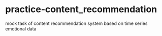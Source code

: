 # practice-content_recommendation
mock task of content recommendation system based on time series emotional data
